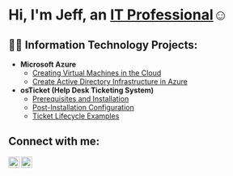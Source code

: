 <h1>Hi, I'm Jeff, an <a href="https://linkedin.com/in/jefferson-shue-987a10366">IT Professional</a>☺</h1>

<h2>👨‍💻 Information Technology Projects:</h2>

- <b>Microsoft Azure</b>
  - [Creating Virtual Machines in the Cloud](https://github.com/jeffersonshue/configure-ad)
  - [Create Active Directory Infrastructure in Azure](https://github.com/jeffersonshue/create-ad) 
- <b>osTicket (Help Desk Ticketing System)</b>
  - [Prerequisites and Installation](https://github.com/jeffersonshue/osticket-prereq)
  - [Post-Installation Configuration](https://github.com/jeffersonshue/post-install-config)
  - [Ticket Lifecycle Examples](https://github.com/jeffersonshue/ticket-lifecycle)


<h2>Connect with me:</h2>


[<img align="left" alt="Josh | LinkedIn" width="22px" src="https://cdn.jsdelivr.net/npm/simple-icons@v3/icons/linkedin.svg" />][linkedin]
[<img align="left" alt="Josh | Instagram" width="22px" src="https://cdn.jsdelivr.net/npm/simple-icons@v3/icons/instagram.svg" />][instagram]


[instagram]: https://www.instagram.com/benchboijamz
[linkedin]: https://linkedin.com/in/jefferson-shue-987a10366
